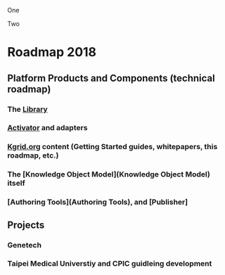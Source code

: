 One 

Two


# Roadmap 2018

## Platform Products and Components (technical roadmap)

### The [Library](Library.md) 
### [Activator](Activator.md) and adapters
### [Kgrid.org](Kgrid.org) content (Getting Started guides, whitepapers, this roadmap, etc.)
### The [Knowledge Object Model](Knowledge Object Model) itself
### [Authoring Tools](Authoring Tools), and [Publisher] 

## Projects

### Genetech

### Taipei Medical Universtiy and CPIC guidleing development

